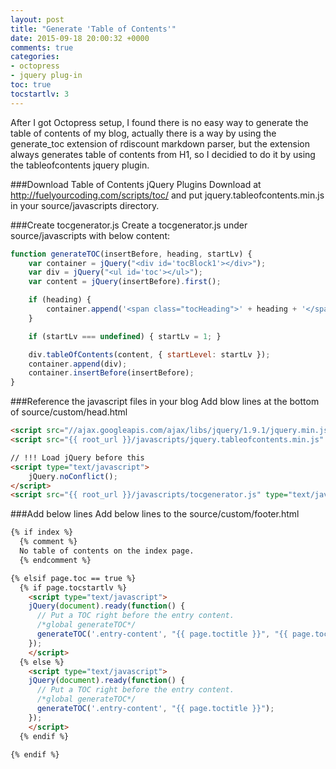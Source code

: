 ```yaml
---
layout: post
title: "Generate 'Table of Contents'"
date: 2015-09-18 20:00:32 +0000
comments: true
categories:
- octopress
- jquery plug-in
toc: true
tocstartlv: 3
---
```


After I got Octopress setup, I found there is no easy way to generate the table of contents of my blog,
actually there is a way by using the generate_toc extension of rdiscount markdown parser, but the extension
always generates table of contents from H1, so I decidied to do it by using the tableofcontents jquery plugin.

###Download Table of Contents jQuery Plugins
Download at http://fuelyourcoding.com/scripts/toc/ and put jquery.tableofcontents.min.js in your source/javascripts
directory.

###Create tocgenerator.js
Create a tocgenerator.js under source/javascripts with below content:
```javascript
function generateTOC(insertBefore, heading, startLv) {
    var container = jQuery("<div id='tocBlock1'></div>");
    var div = jQuery("<ul id='toc'></ul>");
    var content = jQuery(insertBefore).first();

    if (heading) {
        container.append('<span class="tocHeading">' + heading + '</span>');
    }

    if (startLv === undefined) { startLv = 1; }

    div.tableOfContents(content, { startLevel: startLv });
    container.append(div);
    container.insertBefore(insertBefore);
}
```

###Reference the javascript files in your blog
Add blow lines at the bottom of source/custom/head.html

```html
<script src="//ajax.googleapis.com/ajax/libs/jquery/1.9.1/jquery.min.js"></script>
<script src="{{ root_url }}/javascripts/jquery.tableofcontents.min.js" type="text/javascript"></script>

// !!! Load jQuery before this
<script type="text/javascript">
    jQuery.noConflict();
</script>
<script src="{{ root_url }}/javascripts/tocgenerator.js" type="text/javascript"></script>
```

###Add below lines
Add below lines to the source/custom/footer.html
```html
{% if index %}
  {% comment %}
  No table of contents on the index page.
  {% endcomment %}

{% elsif page.toc == true %}
  {% if page.tocstartlv %}
    <script type="text/javascript">
    jQuery(document).ready(function() {
      // Put a TOC right before the entry content.
      /*global generateTOC*/
      generateTOC('.entry-content', "{{ page.toctitle }}", "{{ page.tocstartlv }}");
    });
    </script>
  {% else %}
    <script type="text/javascript">
    jQuery(document).ready(function() {
      // Put a TOC right before the entry content.
      /*global generateTOC*/
      generateTOC('.entry-content', "{{ page.toctitle }}");
    });
    </script>
  {% endif %}

{% endif %}
```


